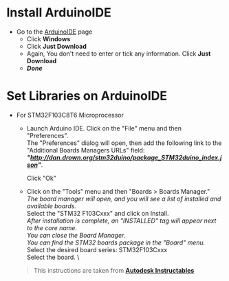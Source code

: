 # Install ArduinoIDE
- Go to the [ArduinoIDE](https://www.arduino.cc/en/software) page
    - Click **Windows**
    - Click **Just Download**
    - Again, You don't need to enter or tick any information. Click **Just Download**
    - ***Done***

# Set Libraries on ArduinoIDE
- For STM32F103C8T6 Microprocessor
  - Launch Arduino IDE. Click on the "File" menu and then "Preferences".\
      The "Preferences" dialog will open, then add the following link to the "Additional Boards Managers URLs" field:
    ***"http://dan.drown.org/stm32duino/package_STM32duino_index.json"***. 
    
    Click "Ok"
  - Click on the "Tools" menu and then "Boards > Boards Manager." \
    _The board manager will open, and you will see a list of installed and available boards._ \
    Select the "STM32 F103Cxxx" and click on Install. \
    _After installation is complete, an "INSTALLED" tag will appear next to the core name._ \
    _You can close the Board Manager._ \
    _You can find the STM32 boards package in the "Board" menu._ \
    Select the desired board series: STM32F103Cxxx \
    Select the board. \
  > This instructions are taken from [**Autodesk Instructables**](https://www.instructables.com/Getting-Started-With-Stm32-Using-Arduino-IDE/)
